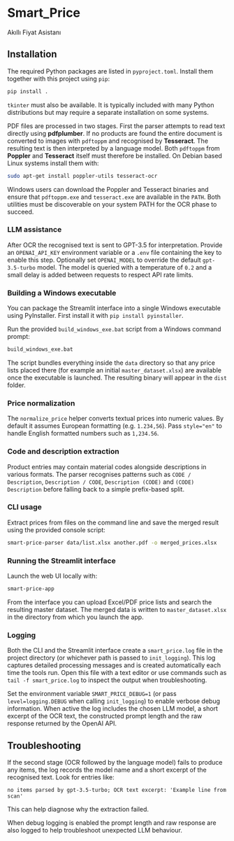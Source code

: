 # Smart_Price

Akıllı Fiyat Asistanı

## Installation

The required Python packages are listed in `pyproject.toml`. Install them together with this project using `pip`:

```bash
pip install .
```

`tkinter` must also be available. It is typically included with many Python distributions but may require a separate installation on some systems.

PDF files are processed in two stages. First the parser attempts to read text directly using **pdfplumber**. If no products are found the entire document is converted to images with `pdftoppm` and recognised by **Tesseract**. The resulting text is then interpreted by a language model.
Both `pdftoppm` from **Poppler** and **Tesseract** itself must therefore be installed. On Debian based
Linux systems install them with:

```bash
sudo apt-get install poppler-utils tesseract-ocr
```

Windows users can download the Poppler and Tesseract binaries and ensure that
`pdftoppm.exe` and `tesseract.exe` are available in the `PATH`. Both utilities
must be discoverable on your system PATH for the OCR phase to succeed.

### LLM assistance

After OCR the recognised text is sent to GPT-3.5 for interpretation. Provide an
`OPENAI_API_KEY` environment variable or a `.env` file containing the key to
enable this step. Optionally set `OPENAI_MODEL` to override the default
`gpt-3.5-turbo` model. The model is queried with a temperature of `0.2` and a
small delay is added between requests to respect API rate limits.

### Building a Windows executable

You can package the Streamlit interface into a single Windows executable using
PyInstaller. First install it with `pip install pyinstaller`.

Run the provided `build_windows_exe.bat` script from a Windows command
prompt:

```bat
build_windows_exe.bat
```

The script bundles everything inside the `data` directory so that any price
lists placed there (for example an initial `master_dataset.xlsx`) are available
once the executable is launched. The resulting binary will appear in the
`dist` folder.

### Price normalization

The `normalize_price` helper converts textual prices into numeric values. By
default it assumes European formatting (e.g. `1.234,56`). Pass
`style="en"` to handle English formatted numbers such as `1,234.56`.

### Code and description extraction

Product entries may contain material codes alongside descriptions in various formats. The parser recognises patterns such as `CODE / Description`, `Description / CODE`, `Description (CODE)` and `(CODE) Description` before falling back to a simple prefix-based split.


### CLI usage

Extract prices from files on the command line and save the merged result using the provided console script:

```bash
smart-price-parser data/list.xlsx another.pdf -o merged_prices.xlsx
```

### Running the Streamlit interface

Launch the web UI locally with:

```bash
smart-price-app
```

From the interface you can upload Excel/PDF price lists and search the
resulting master dataset. The merged data is written to `master_dataset.xlsx`
in the directory from which you launch the app.

### Logging

Both the CLI and the Streamlit interface create a `smart_price.log` file in the
project directory (or whichever path is passed to `init_logging`). This log
captures detailed processing messages and is created automatically each time the
tools run. Open this file with a text editor or use commands such as
`tail -f smart_price.log` to inspect the output when troubleshooting.

Set the environment variable `SMART_PRICE_DEBUG=1` (or pass
`level=logging.DEBUG` when calling `init_logging`) to enable verbose debug
information. When active the log includes the chosen LLM model, a short excerpt
of the OCR text, the constructed prompt length and the raw response returned by
the OpenAI API.

## Troubleshooting

If the second stage (OCR followed by the language model) fails to produce any
items, the log records the model name and a short excerpt of the recognised text.
Look for entries
like:

```
no items parsed by gpt-3.5-turbo; OCR text excerpt: 'Example line from scan'
```

This can help diagnose why the extraction failed.

When debug logging is enabled the prompt length and raw response are also logged
to help troubleshoot unexpected LLM behaviour.
